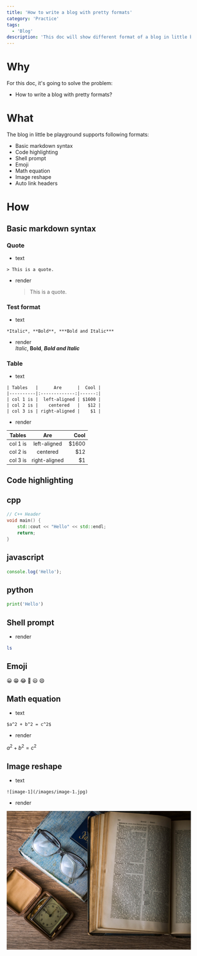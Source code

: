 ```yaml
---
title: 'How to write a blog with pretty formats'
category: 'Practice'
tags:
  - 'Blog'
description: 'This doc will show different format of a blog in little bee playground.'
---
```


# Why

For this doc, it's going to solve the problem:

- How to write a blog with pretty formats?

# What

The blog in little be playground supports following formats:

- Basic markdown syntax
- Code highlighting
- Shell prompt
- Emoji
- Math equation
- Image reshape
- Auto link headers

# How

## Basic markdown syntax

### Quote

- text

```
> This is a quote.
```

- render<br>
  > This is a quote.

### Test format

- text

```
*Italic*, **Bold**, ***Bold and Italic***
```

- render<br> _Italic_, **Bold**, **_Bold and Italic_**

### Table

- text

```
| Tables   |      Are      |  Cool |
|----------|:-------------:|------:|
| col 1 is |  left-aligned | $1600 |
| col 2 is |    centered   |   $12 |
| col 3 is | right-aligned |    $1 |
```

- render

| Tables   |      Are      |   Cool |
| -------- | :-----------: | -----: |
| col 1 is | left-aligned  | \$1600 |
| col 2 is |   centered    |   \$12 |
| col 3 is | right-aligned |    \$1 |

## Code highlighting

## cpp

```cpp
// C++ Header
void main() {
    std::cout << "Hello" << std::endl;
    return;
}
```

## javascript

```js
console.log('Hello');
```

## python

```python
print('Hello')
```

## Shell prompt

- render

```bash
ls
```

## Emoji

😀 😁 😂 🤣 😃 😄

## Math equation

- text

```
$a^2 + b^2 = c^2$
```

- render

$a^2 + b^2 = c^2$

## Image reshape

- text

```
![image-1](/images/image-1.jpg)
```

- render

![image-1](/images/image-1.jpg)
